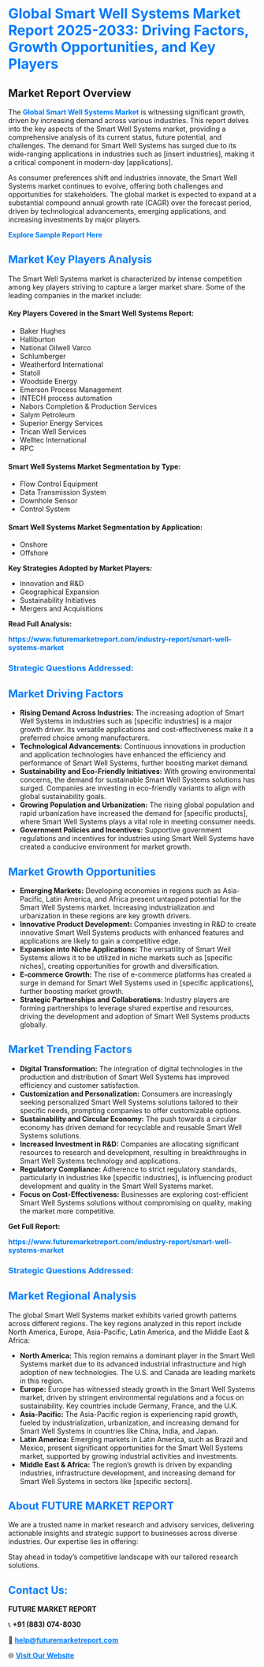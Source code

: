 <h1 style="color: #007BFF;">Global Smart Well Systems Market Report 2025-2033: Driving Factors, Growth Opportunities, and Key Players</h1>

<section id="overview">
<h2>Market Report Overview</h2>
<p>The <a href="https://www.futuremarketreport.com/industry-report/smart-well-systems-market" style="color: #007BFF; text-decoration: none;"><strong>Global Smart Well Systems Market</strong></a> is witnessing significant growth, driven by increasing demand across various industries. This report delves into the key aspects of the Smart Well Systems market, providing a comprehensive analysis of its current status, future potential, and challenges. The demand for Smart Well Systems has surged due to its wide-ranging applications in industries such as [insert industries], making it a critical component in modern-day [applications].</p>
<p>As consumer preferences shift and industries innovate, the Smart Well Systems market continues to evolve, offering both challenges and opportunities for stakeholders. The global market is expected to expand at a substantial compound annual growth rate (CAGR) over the forecast period, driven by technological advancements, emerging applications, and increasing investments by major players.</p>
</section>

<section id="overview">
<p><a href="https://www.futuremarketreport.com/request-sample/reportId=57777" style="color: #007BFF; text-decoration: none;"><strong>Explore Sample Report Here</strong></a></p>
</section>

<section id="key-players">
<h2 style="color: #007BFF;">Market Key Players Analysis</h2>
<p>The Smart Well Systems market is characterized by intense competition among key players striving to capture a larger market share. Some of the leading companies in the market include:</p>
<h4>Key Players Covered in the Smart Well Systems Report:</h4>
<ul><li>Baker Hughes</li><li>Halliburton</li><li>National Oilwell Varco</li><li>Schlumberger</li><li>Weatherford International</li><li>Statoil</li><li>Woodside Energy</li><li>Emerson Process Management</li><li>INTECH process automation</li><li>Nabors Completion &amp; Production Services</li><li>Salym Petroleum</li><li>Superior Energy Services</li><li>Trican Well Services</li><li>Welltec International</li><li>RPC</li></ul>
<h4>Smart Well Systems Market Segmentation by Type:</h4>
<ul><li>Flow Control Equipment</li><li>Data Transmission System</li><li>Downhole Sensor</li><li>Control System</li></ul>

<h4>Smart Well Systems Market Segmentation by Application:</h4>
<ul><li>Onshore</li><li>Offshore</li></ul>
<p><strong>Key Strategies Adopted by Market Players:</strong></p>
<ul>
<li>Innovation and R&D</li>
<li>Geographical Expansion</li>
<li>Sustainability Initiatives</li>
<li>Mergers and Acquisitions</li>
</ul>
</section>

<section>
<p><strong>Read Full Analysis: </strong></p><a href="https://www.futuremarketreport.com/industry-report/smart-well-systems-market" style="color: #007BFF; text-decoration: none;"><strong>https://www.futuremarketreport.com/industry-report/smart-well-systems-market</strong></a>
<h3 style="color: #007BFF;">Strategic Questions Addressed:</h3>
</section>

<section id="driving-factors">
<h2 style="color: #007BFF;">Market Driving Factors</h2>
<ul>
<li><strong>Rising Demand Across Industries:</strong> The increasing adoption of Smart Well Systems in industries such as [specific industries] is a major growth driver. Its versatile applications and cost-effectiveness make it a preferred choice among manufacturers.</li>
<li><strong>Technological Advancements:</strong> Continuous innovations in production and application technologies have enhanced the efficiency and performance of Smart Well Systems, further boosting market demand.</li>
<li><strong>Sustainability and Eco-Friendly Initiatives:</strong> With growing environmental concerns, the demand for sustainable Smart Well Systems solutions has surged. Companies are investing in eco-friendly variants to align with global sustainability goals.</li>
<li><strong>Growing Population and Urbanization:</strong> The rising global population and rapid urbanization have increased the demand for [specific products], where Smart Well Systems plays a vital role in meeting consumer needs.</li>
<li><strong>Government Policies and Incentives:</strong> Supportive government regulations and incentives for industries using Smart Well Systems have created a conducive environment for market growth.</li>
</ul>
</section>

<section id="growth-opportunities">
<h2 style="color: #007BFF;">Market Growth Opportunities</h2>
<ul>
<li><strong>Emerging Markets:</strong> Developing economies in regions such as Asia-Pacific, Latin America, and Africa present untapped potential for the Smart Well Systems market. Increasing industrialization and urbanization in these regions are key growth drivers.</li>
<li><strong>Innovative Product Development:</strong> Companies investing in R&D to create innovative Smart Well Systems products with enhanced features and applications are likely to gain a competitive edge.</li>
<li><strong>Expansion into Niche Applications:</strong> The versatility of Smart Well Systems allows it to be utilized in niche markets such as [specific niches], creating opportunities for growth and diversification.</li>
<li><strong>E-commerce Growth:</strong> The rise of e-commerce platforms has created a surge in demand for Smart Well Systems used in [specific applications], further boosting market growth.</li>
<li><strong>Strategic Partnerships and Collaborations:</strong> Industry players are forming partnerships to leverage shared expertise and resources, driving the development and adoption of Smart Well Systems products globally.</li>
</ul>
</section>

<section id="trending-factors">
<h2 style="color: #007BFF;">Market Trending Factors</h2>
<ul>
<li><strong>Digital Transformation:</strong> The integration of digital technologies in the production and distribution of Smart Well Systems has improved efficiency and customer satisfaction.</li>
<li><strong>Customization and Personalization:</strong> Consumers are increasingly seeking personalized Smart Well Systems solutions tailored to their specific needs, prompting companies to offer customizable options.</li>
<li><strong>Sustainability and Circular Economy:</strong> The push towards a circular economy has driven demand for recyclable and reusable Smart Well Systems solutions.</li>
<li><strong>Increased Investment in R&D:</strong> Companies are allocating significant resources to research and development, resulting in breakthroughs in Smart Well Systems technology and applications.</li>
<li><strong>Regulatory Compliance:</strong> Adherence to strict regulatory standards, particularly in industries like [specific industries], is influencing product development and quality in the Smart Well Systems market.</li>
<li><strong>Focus on Cost-Effectiveness:</strong> Businesses are exploring cost-efficient Smart Well Systems solutions without compromising on quality, making the market more competitive.</li>
</ul>
</section>

<section>
<p><strong>Get Full Report: </strong></p><a href="https://www.futuremarketreport.com/industry-report/smart-well-systems-market" style="color: #007BFF; text-decoration: none;"><strong>https://www.futuremarketreport.com/industry-report/smart-well-systems-market</strong></a>
<h3 style="color: #007BFF;">Strategic Questions Addressed:</h3>
</section>


<section id="regional-analysis">
<h2 style="color: #007BFF;">Market Regional Analysis</h2>
<p>The global Smart Well Systems market exhibits varied growth patterns across different regions. The key regions analyzed in this report include North America, Europe, Asia-Pacific, Latin America, and the Middle East & Africa:</p>
<ul>
<li><strong>North America:</strong> This region remains a dominant player in the Smart Well Systems market due to its advanced industrial infrastructure and high adoption of new technologies. The U.S. and Canada are leading markets in this region.</li>
<li><strong>Europe:</strong> Europe has witnessed steady growth in the Smart Well Systems market, driven by stringent environmental regulations and a focus on sustainability. Key countries include Germany, France, and the U.K.</li>
<li><strong>Asia-Pacific:</strong> The Asia-Pacific region is experiencing rapid growth, fueled by industrialization, urbanization, and increasing demand for Smart Well Systems in countries like China, India, and Japan.</li>
<li><strong>Latin America:</strong> Emerging markets in Latin America, such as Brazil and Mexico, present significant opportunities for the Smart Well Systems market, supported by growing industrial activities and investments.</li>
<li><strong>Middle East & Africa:</strong> The region’s growth is driven by expanding industries, infrastructure development, and increasing demand for Smart Well Systems in sectors like [specific sectors].</li>
</ul>
</section>

<footer>
<h2 style="color: #007BFF;">About FUTURE MARKET REPORT</h2>
<p>We are a trusted name in market research and advisory services, delivering actionable insights and strategic support to businesses across diverse industries. Our expertise lies in offering:</p>

<p>Stay ahead in today’s competitive landscape with our tailored research solutions.</p>

<h2 style="color: #007BFF;">Contact Us:</h2>
<p><strong>FUTURE MARKET REPORT</strong></p>
<p>📞 <strong>+91 (883) 074-8030</strong></p>
<p>📧 <strong><a href="mailto:help@futuremarketreport.com" style="color: #007BFF;">help@futuremarketreport.com</a></strong></p>
<p>🌐 <strong><a href="https://www.futuremarketreport.com/" style="color: #007BFF;">Visit Our Website</a></strong></p>
</footer>